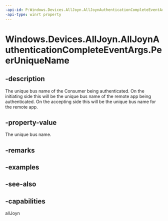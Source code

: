 ----api-id: P:Windows.Devices.AllJoyn.AllJoynAuthenticationCompleteEventArgs.PeerUniqueName
-api-type: winrt property
---<!-- Property syntaxpublic string PeerUniqueName { get; }--># Windows.Devices.AllJoyn.AllJoynAuthenticationCompleteEventArgs.PeerUniqueName## -descriptionThe unique bus name of the Consumer being authenticated. On the initiating side this will be the unique bus name of the remote app being authenticated. On the accepting side this will be the unique bus name for the remote app.## -property-valueThe unique bus name.## -remarks## -examples## -see-also## -capabilitiesallJoyn